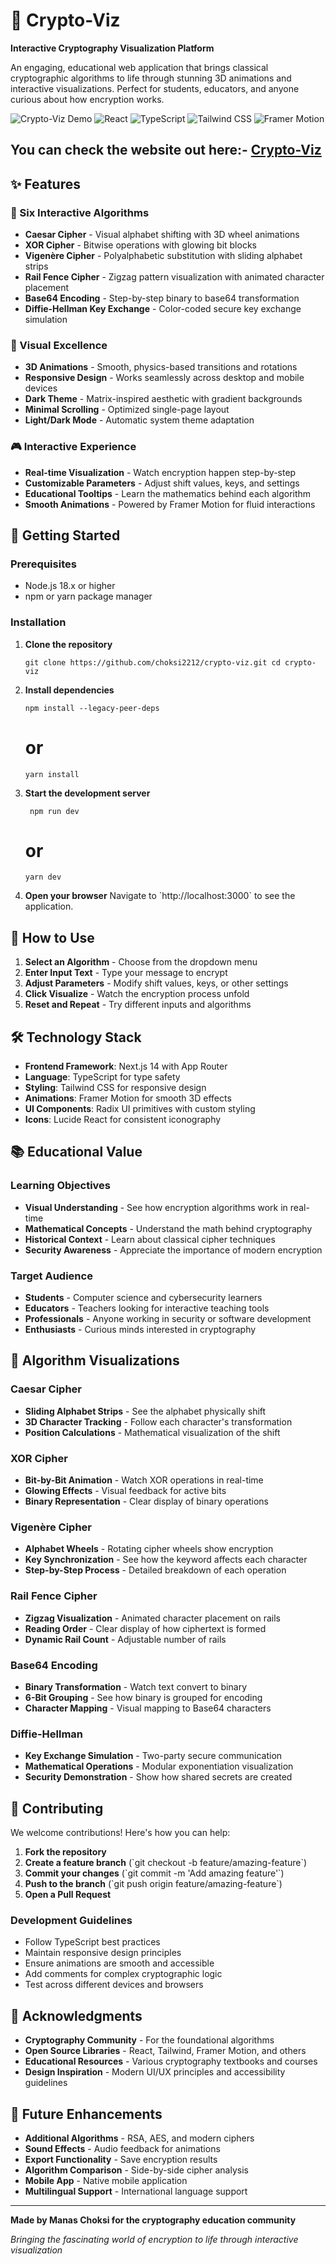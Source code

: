 # 🔐 Crypto-Viz

**Interactive Cryptography Visualization Platform**

An engaging, educational web application that brings classical cryptographic algorithms to life through stunning 3D animations and interactive visualizations. Perfect for students, educators, and anyone curious about how encryption works.

![Crypto-Viz Demo](https://img.shields.io/badge/Demo-Live-brightgreen)
![React](https://img.shields.io/badge/React-18.x-blue)
![TypeScript](https://img.shields.io/badge/TypeScript-5.x-blue)
![Tailwind CSS](https://img.shields.io/badge/Tailwind-3.x-blue)
![Framer Motion](https://img.shields.io/badge/Framer%20Motion-11.x-purple)

## You can check the website out here:- **[Crypto-Viz](https://crypto-viz-sigma.vercel.app/)**

## ✨ Features

### 🎯 Six Interactive Algorithms
- **Caesar Cipher** - Visual alphabet shifting with 3D wheel animations
- **XOR Cipher** - Bitwise operations with glowing bit blocks
- **Vigenère Cipher** - Polyalphabetic substitution with sliding alphabet strips
- **Rail Fence Cipher** - Zigzag pattern visualization with animated character placement
- **Base64 Encoding** - Step-by-step binary to base64 transformation
- **Diffie-Hellman Key Exchange** - Color-coded secure key exchange simulation

### 🎨 Visual Excellence
- **3D Animations** - Smooth, physics-based transitions and rotations
- **Responsive Design** - Works seamlessly across desktop and mobile devices
- **Dark Theme** - Matrix-inspired aesthetic with gradient backgrounds
- **Minimal Scrolling** - Optimized single-page layout
- **Light/Dark Mode** - Automatic system theme adaptation

### 🎮 Interactive Experience
- **Real-time Visualization** - Watch encryption happen step-by-step
- **Customizable Parameters** - Adjust shift values, keys, and settings
- **Educational Tooltips** - Learn the mathematics behind each algorithm
- **Smooth Animations** - Powered by Framer Motion for fluid interactions

## 🚀 Getting Started

### Prerequisites
- Node.js 18.x or higher
- npm or yarn package manager

### Installation

1. **Clone the repository**

   `
   git clone https://github.com/choksi2212/crypto-viz.git
   cd crypto-viz
   `

2. **Install dependencies**

   `
   npm install --legacy-peer-deps `
   # or
   `
   yarn install
   `

3. **Start the development server**

   `
   npm run dev`
   
   # or
   `
   yarn dev
   `

4. **Open your browser**
   Navigate to \`http://localhost:3000\` to see the application.



## 🎯 How to Use

1. **Select an Algorithm** - Choose from the dropdown menu
2. **Enter Input Text** - Type your message to encrypt
3. **Adjust Parameters** - Modify shift values, keys, or other settings
4. **Click Visualize** - Watch the encryption process unfold
5. **Reset and Repeat** - Try different inputs and algorithms

## 🛠️ Technology Stack

- **Frontend Framework**: Next.js 14 with App Router
- **Language**: TypeScript for type safety
- **Styling**: Tailwind CSS for responsive design
- **Animations**: Framer Motion for smooth 3D effects
- **UI Components**: Radix UI primitives with custom styling
- **Icons**: Lucide React for consistent iconography

## 📚 Educational Value

### Learning Objectives
- **Visual Understanding** - See how encryption algorithms work in real-time
- **Mathematical Concepts** - Understand the math behind cryptography
- **Historical Context** - Learn about classical cipher techniques
- **Security Awareness** - Appreciate the importance of modern encryption

### Target Audience
- **Students** - Computer science and cybersecurity learners
- **Educators** - Teachers looking for interactive teaching tools
- **Professionals** - Anyone working in security or software development
- **Enthusiasts** - Curious minds interested in cryptography

## 🎨 Algorithm Visualizations

### Caesar Cipher
- **Sliding Alphabet Strips** - See the alphabet physically shift
- **3D Character Tracking** - Follow each character's transformation
- **Position Calculations** - Mathematical visualization of the shift

### XOR Cipher
- **Bit-by-Bit Animation** - Watch XOR operations in real-time
- **Glowing Effects** - Visual feedback for active bits
- **Binary Representation** - Clear display of binary operations

### Vigenère Cipher
- **Alphabet Wheels** - Rotating cipher wheels show encryption
- **Key Synchronization** - See how the keyword affects each character
- **Step-by-Step Process** - Detailed breakdown of each operation

### Rail Fence Cipher
- **Zigzag Visualization** - Animated character placement on rails
- **Reading Order** - Clear display of how ciphertext is formed
- **Dynamic Rail Count** - Adjustable number of rails

### Base64 Encoding
- **Binary Transformation** - Watch text convert to binary
- **6-Bit Grouping** - See how binary is grouped for encoding
- **Character Mapping** - Visual mapping to Base64 characters

### Diffie-Hellman
- **Key Exchange Simulation** - Two-party secure communication
- **Mathematical Operations** - Modular exponentiation visualization
- **Security Demonstration** - Show how shared secrets are created

## 🤝 Contributing

We welcome contributions! Here's how you can help:

1. **Fork the repository**
2. **Create a feature branch** (\`git checkout -b feature/amazing-feature\`)
3. **Commit your changes** (\`git commit -m 'Add amazing feature'\`)
4. **Push to the branch** (\`git push origin feature/amazing-feature\`)
5. **Open a Pull Request**

### Development Guidelines
- Follow TypeScript best practices
- Maintain responsive design principles
- Ensure animations are smooth and accessible
- Add comments for complex cryptographic logic
- Test across different devices and browsers


## 🙏 Acknowledgments

- **Cryptography Community** - For the foundational algorithms
- **Open Source Libraries** - React, Tailwind, Framer Motion, and others
- **Educational Resources** - Various cryptography textbooks and courses
- **Design Inspiration** - Modern UI/UX principles and accessibility guidelines


## 🔮 Future Enhancements

- **Additional Algorithms** - RSA, AES, and modern ciphers
- **Sound Effects** - Audio feedback for animations
- **Export Functionality** - Save encryption results
- **Algorithm Comparison** - Side-by-side cipher analysis
- **Mobile App** - Native mobile application
- **Multilingual Support** - International language support

---

**Made by Manas Choksi for the cryptography education community**

*Bringing the fascinating world of encryption to life through interactive visualization*

